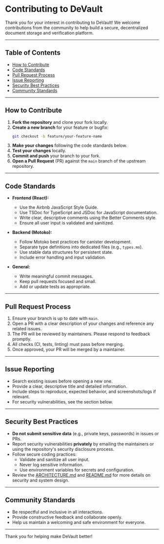 # Contributing to DeVault

Thank you for your interest in contributing to DeVault! We welcome contributions from the community to help build a secure, decentralized document storage and verification platform.

---

## Table of Contents
- [How to Contribute](#how-to-contribute)
- [Code Standards](#code-standards)
- [Pull Request Process](#pull-request-process)
- [Issue Reporting](#issue-reporting)
- [Security Best Practices](#security-best-practices)
- [Community Standards](#community-standards)

---

## How to Contribute

1. **Fork the repository** and clone your fork locally.
2. **Create a new branch** for your feature or bugfix:
   ```sh
   git checkout -b feature/your-feature-name
   ```
3. **Make your changes** following the code standards below.
4. **Test your changes** locally.
5. **Commit and push** your branch to your fork.
6. **Open a Pull Request** (PR) against the `main` branch of the upstream repository.

---

## Code Standards

- **Frontend (React):**
  - Use the Airbnb JavaScript Style Guide.
  - Use TSDoc for TypeScript and JSDoc for JavaScript documentation.
  - Write clear, descriptive comments using the Better Comments style.
  - Ensure all user input is validated and sanitized.

- **Backend (Motoko):**
  - Follow Motoko best practices for canister development.
  - Separate type definitions into dedicated files (e.g., `types.mo`).
  - Use stable data structures for persistent state.
  - Include error handling and input validation.

- **General:**
  - Write meaningful commit messages.
  - Keep pull requests focused and small.
  - Add or update tests as appropriate.

---

## Pull Request Process

1. Ensure your branch is up to date with `main`.
2. Open a PR with a clear description of your changes and reference any related issues.
3. The PR will be reviewed by maintainers. Please respond to feedback promptly.
4. All checks (CI, tests, linting) must pass before merging.
5. Once approved, your PR will be merged by a maintainer.

---

## Issue Reporting

- Search existing issues before opening a new one.
- Provide a clear, descriptive title and detailed information.
- Include steps to reproduce, expected behavior, and screenshots/logs if relevant.
- For security vulnerabilities, see the section below.

---

## Security Best Practices

- **Do not submit sensitive data** (e.g., private keys, passwords) in issues or PRs.
- Report security vulnerabilities **privately** by emailing the maintainers or using the repository's security disclosure process.
- Follow secure coding practices:
  - Validate and sanitize all user input.
  - Never log sensitive information.
  - Use environment variables for secrets and configuration.
- Review the [ARCHITECTURE.md](ARCHITECTURE.md) and [README.md](README.md) for more details on security and system design.

---

## Community Standards

- Be respectful and inclusive in all interactions.
- Provide constructive feedback and collaborate openly.
- Help us maintain a welcoming and safe environment for everyone.

---

Thank you for helping make DeVault better!
